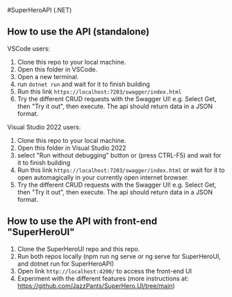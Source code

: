 #SuperHeroAPI (.NET)

## How to use the API (standalone)
VSCode users:
1. Clone this repo to your local machine.
2. Open this folder in VSCode.
3. Open a new terminal.
4. run `dotnet run` and wait for it to finish building
5. Run this link `https://localhost:7203/swagger/index.html`
6. Try the different CRUD requests with the Swagger UI!
   e.g. Select Get, then "Try it out", then execute. The api should return data in a JSON format.

Visual Studio 2022 users:
1. Clone this repo to your local machine.
2. Open this folder in Visual Studio 2022
4. select "Run without debugging" button or (press CTRL-F5) and wait for it to finish building
5. Run this link `https://localhost:7203/swagger/index.html` or wait for it to open automagically in your currently open internet browser.
6. Try the different CRUD requests with the Swagger UI!
   e.g. Select Get, then "Try it out", then execute. The api should return data in a JSON format.


## How to use the API with front-end "SuperHeroUI"

1. Clone the SuperHeroUI repo and this repo.
2. Run both repos locally (npm run ng serve or ng serve for SuperHeroUI, and dotnet run for SuperHeroAPI)
3. Open link `http://localhost:4200/` to access the front-end UI
4. Experiment with the different features (more instructions at: https://github.com/JazzPants/SuperHero.UI/tree/main)
